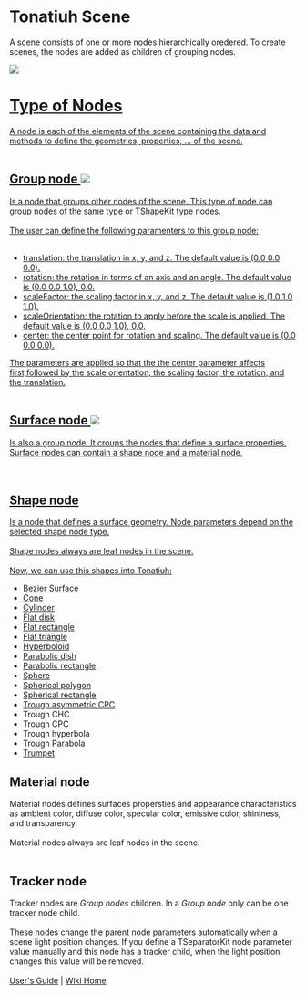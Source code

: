 # Tonatiuh Scene #

A scene consists of one or more nodes hierarchically oredered.  To create scenes, the nodes are added as children of grouping nodes.

<a href='https://picasaweb.google.com/lh/photo/jtG7cObFSFi7fZZf_8LSW-hPzBptKnN6WXkW8rDyw9U?feat=directlink'><img src='https://lh4.googleusercontent.com/-CuUiZ8vAoKw/ULXFSnjAAiI/AAAAAAAAAL4/duY64hNAazU/s288/TreeView.png' />


<h1>Type of Nodes</h1>

A node is each of the elements of the scene containing the data and methods to define the geometries, properties, ... of the scene.<br>
<br>
<h2>Group node <img src='http://tonatiuh.googlecode.com/svn/wiki/images/userguide/separatorKit.png' /></h2>
Is a node that groups other nodes of the scene. This type of node can group nodes of the same type or TShapeKit type nodes.<br>
<br>
The user can define the following paramenters to this group node:<br>
<br>
<ul><li>translation: the translation in x, y, and z. The default value is (0.0 0.0 0.0).<br>
</li><li>rotation: the rotation in terms of an axis and an angle. The default value is (0.0 0.0 1.0), 0.0.<br>
</li><li>scaleFactor: the scaling factor in x, y, and z. The default value is (1.0 1.0 1.0).<br>
</li><li>scaleOrientation: the rotation to apply before the scale is applied. The default value is (0.0 0.0 1.0), 0.0.<br>
</li><li>center: the center point for rotation and scaling. The default value is (0.0 0.0 0.0).</li></ul>

The parameters are applied so that the the center parameter affects first,followed by the scale orientation, the scaling factor, the rotation, and the translation.<br>
<br>
<h2>Surface node <img src='http://tonatiuh.googlecode.com/svn/wiki/images/userguide/shapeKit.png' /></h2>
Is also a group node. It croups the nodes that define a surface properties. Surface nodes can contain a shape node and a material node.<br>
<br>
<br>
<h2>Shape node</h2>
Is a node that defines a surface geometry. Node parameters depend on the selected shape node type.<br>
<br>
Shape nodes always are leaf nodes in the scene.<br>
<br>
Now, we can use this shapes into Tonatiuh:<br>
<ul><li>Bezier Surface<br>
</li><li>Cone<br>
</li><li>Cylinder<br>
</li><li>Flat disk<br>
</li><li>Flat rectangle<br>
</li><li>Flat triangle<br>
</li><li>Hyperboloid<br>
</li><li>Parabolic dish<br>
</li><li>Parabolic rectangle<br>
</li><li>Sphere<br>
</li><li>Spherical polygon<br>
</li><li>Spherical rectangle<br>
</li><li><a href='ShapeTroughAsymmetricCPC.md'>Trough asymmetric CPC</a>
</li><li>Trough CHC<br>
</li><li>Trough CPC<br>
</li><li>Trough hyperbola<br>
</li><li>Trough Parabola<br>
</li><li><a href='ShapeTrumpet.md'>Trumpet</a></li></ul>


<h2>Material node</h2>

Material nodes defines surfaces propersties and appearance characteristics as ambient color, diffuse color, specular color, emissive color, shininess, and transparency.<br>
<br>
Material nodes always are leaf nodes in the scene.<br>
<br>
<h2>Tracker node</h2>
Tracker nodes are <i>Group nodes</i> children. In a <i>Group node</i> only can be one tracker node child.<br>
<br>
These nodes change the parent node parameters automatically when a scene light position changes. If you define a TSeparatorKit node parameter value manually and this node has a tracker child, when the light position changes this value will be removed.<br>
<br>
<a href='UsersGuide.md'>User's Guide</a> | <a href='http://code.google.com/p/tonatiuh/w/list'>Wiki Home</a>